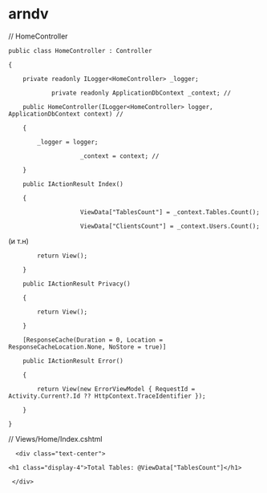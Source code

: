 # arndv 
//
HomeController   

    public class HomeController : Controller

	{

		private readonly ILogger<HomeController> _logger;

                private readonly ApplicationDbContext _context; //

		public HomeController(ILogger<HomeController> logger, ApplicationDbContext context) //

		{

			_logger = logger;

                        _context = context; //

		}

		public IActionResult Index()

		{

                        ViewData["TablesCount"] = _context.Tables.Count();

                        ViewData["ClientsCount"] = _context.Users.Count();

(и т.н)

			return View();

		}

		public IActionResult Privacy()

		{

			return View();

		}

		[ResponseCache(Duration = 0, Location = ResponseCacheLocation.None, NoStore = true)]

		public IActionResult Error()

		{

			return View(new ErrorViewModel { RequestId = Activity.Current?.Id ?? HttpContext.TraceIdentifier });

		}

	}

//
Views/Home/Index.cshtml



      <div class="text-center">

    <h1 class="display-4">Total Tables: @ViewData["TablesCount"]</h1>

     </div>
